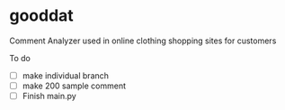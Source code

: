 # gooddat
Comment Analyzer used in online clothing shopping sites for customers


To do
- [ ] make individual branch
- [ ] make 200 sample comment
- [ ] Finish main.py
